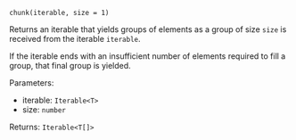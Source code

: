 `chunk(iterable, size = 1)`

Returns an iterable that yields groups of elements as a group of size `size` is received from the iterable `iterable`.

If the iterable ends with an insufficient number of elements required to fill a group, that final group is yielded.

Parameters:
* iterable: `Iterable<T>`
* size: `number`

Returns: `Iterable<T[]>`
